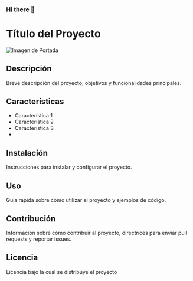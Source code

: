### Hi there 👋

# Título del Proyecto

![Imagen de Portada](url_de_la_imagen)

## Descripción
Breve descripción del proyecto, objetivos y funcionalidades principales.

## Características
- Característica 1
- Característica 2
- Característica 3
- 
## Instalación
Instrucciones para instalar y configurar el proyecto.

## Uso
Guía rápida sobre cómo utilizar el proyecto y ejemplos de código.

## Contribución
Información sobre cómo contribuir al proyecto, directrices para enviar pull requests y reportar issues.

## Licencia
Licencia bajo la cual se distribuye el proyecto

<!--
**Nacery/Nacery** is a ✨ _special_ ✨ repository because its `README.md` (this file) appears on your GitHub profile.

Here are some ideas to get you started:

- 🔭 I’m currently working on ...
- 🌱 I’m currently learning ...
- 👯 I’m looking to collaborate on ...
- 🤔 I’m looking for help with ...
- 💬 Ask me about ...
- 📫 How to reach me: ...
- 😄 Pronouns: ...
- ⚡ Fun fact: ...
-->
